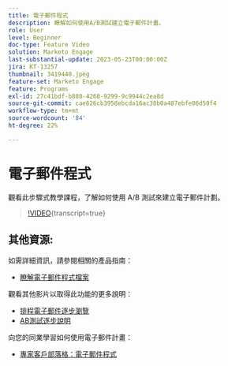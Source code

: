```yaml
---
title: 電子郵件程式
description: 瞭解如何使用A/B測試建立電子郵件計畫。
role: User
level: Beginner
doc-type: Feature Video
solution: Marketo Engage
last-substantial-update: 2023-05-23T00:00:00Z
jira: KT-13257
thumbnail: 3419440.jpeg
feature-set: Marketo Engage
feature: Programs
exl-id: 27c41bdf-b808-4268-9299-9c9944c2ea8d
source-git-commit: cae626cb3958ebcda16ac30b0a487ebfe06d50f4
workflow-type: tm+mt
source-wordcount: '84'
ht-degree: 22%

---
```


# 電子郵件程式

觀看此步驟式教學課程，了解如何使用 A/B 測試來建立電子郵件計劃。

>[!VIDEO](https://video.tv.adobe.com/v/3419440/?learn=on){transcript=true}


## 其他資源:

如需詳細資訊，請參閱相關的產品指南：

* [瞭解電子郵件程式檔案](https://experienceleague.adobe.com/docs/marketo/using/product-docs/email-marketing/email-programs/creating-an-email-program/understanding-email-programs.html?lang=zh-Hant)

觀看其他影片以取得此功能的更多說明：

* [排程電子郵件逐步瀏覽](https://experienceleague.adobe.com/docs/marketo-learn/tutorials/email-marketing/scheduled-email-watch.html?lang=zh-Hant)
* [AB測試逐步說明](https://experienceleague.adobe.com/docs/marketo-learn/tutorials/email-marketing/ab-testing-watch.html?lang=zh-Hant)

向您的同業學習如何使用電子郵件計畫：

* [專家客戶部落格：電子郵件程式](https://nation.marketo.com/t5/product-blogs/marketo-success-series-email-programs/ba-p/304968)
